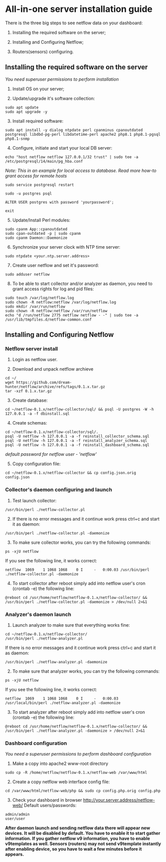 # All-in-one server installation guide
There is the three big steps to see netflow data on your dashboard:

1. Installing the required software on the server;

2. Installing and Configuring Netflow;

3. Routers(sensors) configuring.

## Installing the required software on the server
*You need superuser permissions to perform installation*

1. Install OS on your server;

2. Update/upgrade it's software collection:
```
sudo apt update
sudo apt upgrade -y
```

3. Install required software:
```
sudo apt install -y dialog ntpdate perl cpanminus cpanoutdated postgresql libdbd-pg-perl libdatetime-perl apache2 php8.1 php8.1-pgsql php8.1-snmp
```

4. Configure, initiate and start your local DB server:
```
echo "host netflow netflow 127.0.0.1/32 trust" | sudo tee -a /etc/postgresql/14/main/pg_hba.conf
```
*Note: This in an example for local access to database. Read more how-to grant access for remote hosts*
```
sudo service postgresql restart
```
```
sudo -u postgres psql
```
```
ALTER USER postgres with password 'yourpassword';
```
```
exit
```

5. Update/Install Perl modules:
```
sudo cpanm App::cpanoutdated
sudo cpan-outdated -p | sudo cpanm
sudo cpanm Daemon::Daemonize
```

6. Synchronize your server clock with NTP time server:
```
sudo ntpdate <your.ntp.server.address>
```

7. Create user netflow and set it's password:
```
sudo adduser netflow
```

8. To be able to start collector and/or analyzer as daemon, you need to grant access rights for log and pid files:
```
sudo touch /var/log/netflow.log
sudo chown -R netflow:netflow /var/log/netflow.log
sudo mkdir /var/run/netflow
sudo chown -R netflow:netflow /var/run/netflow
echo "d /run/netflow 2775 netflow netflow - -" | sudo tee -a /usr/lib/tmpfiles.d/netflow-common.conf
```

## Installing and Configuring Netflow

### Netflow server install

1. Login as netflow user.

2. Download and unpack netflow archieve
```
cd ~/
wget https://github.com/dream-hunter/netflow/archive/refs/tags/0.1.x.tar.gz
tar -xzf 0.1.x.tar.gz
```

3. Create database:
```
cd ~/netflow-0.1.x/netflow-collector/sql/ && psql -U postgres -W -h 127.0.0.1 -a -f dbinstall.sql
```

4. Create schemas:
```
cd ~/netflow-0.1.x/netflow-collector/sql/.
psql -U netflow -h 127.0.0.1 -a -f reinstall_collector_schema.sql
psql -U netflow -h 127.0.0.1 -a -f reinstall_analyzer_schema.sql
psql -U netflow -h 127.0.0.1 -a -f reinstall_dashboard_schema.sql
```
*default password for netflow user - 'netflow'*

5. Copy configuration file:
```
cd ~/netflow-0.1.x/netflow-collector && cp config.json.orig config.json
```

### Collector's daemon configuring and launch

1. Test launch collector:
```
/usr/bin/perl ./netflow-collector.pl
```

2. If there is no error messages and it continue work press ctrl+c and start it as daemon:
```
/usr/bin/perl ./netflow-collector.pl -daemonize
```

3. To make sure collector works, you can try the following commands:
```
ps -xjU netflow
```
If you see the following line, it works correct:
```
netflow  1069    1 1068 1068    0 I     -   0:00.03 /usr/bin/perl ./netflow-collector.pl -daemonize
```

4. To start collector after reboot simply add into netflow user's cron (crontab -e) the following line:
```
@reboot cd /usr/home/netflow/netflow-0.1.x/netflow-collector/ && /usr/bin/perl ./netflow-collector.pl -daemonize > /dev/null 2>&1
```

### Analyzer's daemon launch

1. Launch analyzer to make sure that everything works fine:
```
cd ~/netflow-0.1.x/netflow-collector/
/usr/bin/perl ./netflow-analyzer.pl
```
If there is no error messages and it continue work press ctrl+c and start it as daemon:
```
/usr/bin/perl ./netflow-analyzer.pl -daemonize
```

2. To make sure that analyzer works, you can try the following commands:
```
ps -xjU netflow
```
If you see the following line, it works correct:
```
netflow  1069    1 1068 1068    0 I     -   0:00.03 /usr/local/bin/perl ./netflow-analyzer.pl -daemonize
```

3. To start analyzer after reboot simply add into netflow user's cron (crontab -e) the following line:
```
@reboot cd /usr/home/netflow/netflow-0.1.x/netflow-collector/ && /usr/bin/perl ./netflow-analyzer.pl -daemonize > /dev/null 2>&1
```

### Dashboard configuration
*You need a superuser permissions to perform dashboard configuration*

1. Make a copy into apache2 www-root directory
```
sudo cp -R /home/netflow/netflow-0.1.x/netflow-web /var/www/html
```

2. Create a copy netflow web interface config file:
```
cd /var/www/html/netflow-web/php && sudo cp config.php.orig config.php
```

3. Check your dashboard in browser http://your.server.address/netflow-web/
Default users/passwords:
```
admin/admin
user/user
```

**After daemon launch and sending netflow data there will appear new devices.
It will be disabled by default. You have to enable it to start gather information.
If you gather netflow v9 information, you have to enable v9templates as well.
Sensors (routers) may not send v9template instantly after enabling device, so you have to wait a few minutes before it appears.**
